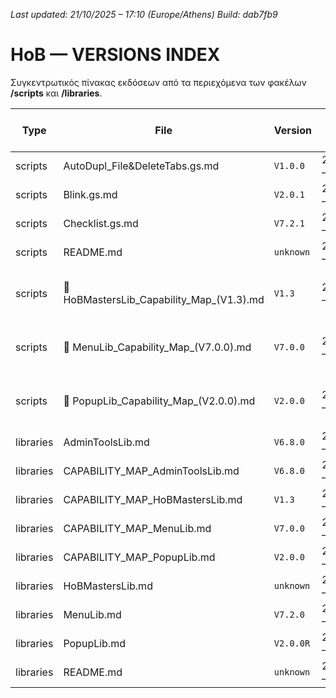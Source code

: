 *Last updated: 21/10/2025 – 17:10 (Europe/Athens)*
*Build: dab7fb9*

# HoB — VERSIONS INDEX

Συγκεντρωτικός πίνακας εκδόσεων από τα περιεχόμενα των φακέλων **/scripts** και **/libraries**.

| Type | File | Version | Last change (Athens) | Build | Path |
|---|---|---|---|---|---|
| scripts | AutoDupl_File&DeleteTabs.gs.md | `V1.0.0` | 21/10/2025 – 17:05 | `08fda93` | [scripts/AutoDupl_File&DeleteTabs.gs.md](/scripts/AutoDupl_File&DeleteTabs.gs.md) |
| scripts | Blink.gs.md | `V2.0.1` | 21/10/2025 – 17:05 | `08fda93` | [scripts/Blink.gs.md](/scripts/Blink.gs.md) |
| scripts | Checklist.gs.md | `V7.2.1` | 21/10/2025 – 17:05 | `08fda93` | [scripts/Checklist.gs.md](/scripts/Checklist.gs.md) |
| scripts | README.md | `unknown` | 21/10/2025 – 17:05 | `08fda93` | [scripts/README.md](/scripts/README.md) |
| scripts | 🧩 HoBMastersLib_Capability_Map_(V1.3).md | `V1.3` | 21/10/2025 – 17:05 | `08fda93` | [scripts/🧩 HoBMastersLib_Capability_Map_(V1.3).md](/scripts/🧩 HoBMastersLib_Capability_Map_(V1.3).md) |
| scripts | 🧩 MenuLib_Capability_Map_(V7.0.0).md | `V7.0.0` | 21/10/2025 – 17:05 | `08fda93` | [scripts/🧩 MenuLib_Capability_Map_(V7.0.0).md](/scripts/🧩 MenuLib_Capability_Map_(V7.0.0).md) |
| scripts | 🧩 PopupLib_Capability_Map_(V2.0.0).md | `V2.0.0` | 21/10/2025 – 17:05 | `08fda93` | [scripts/🧩 PopupLib_Capability_Map_(V2.0.0).md](/scripts/🧩 PopupLib_Capability_Map_(V2.0.0).md) |
| libraries | AdminToolsLib.md | `V6.8.0` | 21/10/2025 – 17:10 | `dab7fb9` | [libraries/AdminToolsLib.md](/libraries/AdminToolsLib.md) |
| libraries | CAPABILITY_MAP_AdminToolsLib.md | `V6.8.0` | 21/10/2025 – 17:05 | `08fda93` | [libraries/CAPABILITY_MAP_AdminToolsLib.md](/libraries/CAPABILITY_MAP_AdminToolsLib.md) |
| libraries | CAPABILITY_MAP_HoBMastersLib.md | `V1.3` | 21/10/2025 – 17:05 | `08fda93` | [libraries/CAPABILITY_MAP_HoBMastersLib.md](/libraries/CAPABILITY_MAP_HoBMastersLib.md) |
| libraries | CAPABILITY_MAP_MenuLib.md | `V7.0.0` | 21/10/2025 – 17:05 | `08fda93` | [libraries/CAPABILITY_MAP_MenuLib.md](/libraries/CAPABILITY_MAP_MenuLib.md) |
| libraries | CAPABILITY_MAP_PopupLib.md | `V2.0.0` | 21/10/2025 – 17:05 | `08fda93` | [libraries/CAPABILITY_MAP_PopupLib.md](/libraries/CAPABILITY_MAP_PopupLib.md) |
| libraries | HoBMastersLib.md | `unknown` | 21/10/2025 – 17:05 | `08fda93` | [libraries/HoBMastersLib.md](/libraries/HoBMastersLib.md) |
| libraries | MenuLib.md | `V7.2.0` | 21/10/2025 – 17:05 | `08fda93` | [libraries/MenuLib.md](/libraries/MenuLib.md) |
| libraries | PopupLib.md | `V2.0.0R` | 21/10/2025 – 17:05 | `08fda93` | [libraries/PopupLib.md](/libraries/PopupLib.md) |
| libraries | README.md | `unknown` | 21/10/2025 – 17:05 | `08fda93` | [libraries/README.md](/libraries/README.md) |